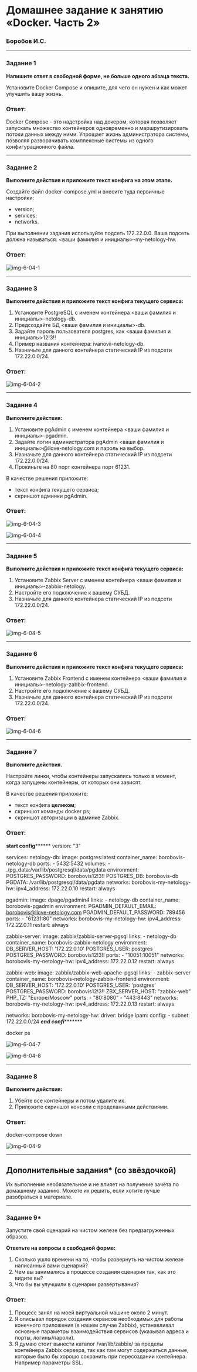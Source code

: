 # Домашнее задание к занятию «Docker. Часть 2»

### Боробов И.С.

---

### Задание 1

**Напишите ответ в свободной форме, не больше одного абзаца текста.**

Установите Docker Compose и опишите, для чего он нужен и как может улучшить вашу жизнь.

### Ответ:
Docker Compose - это надстройка над докером, которая позволяет запускать множество контейнеров одновременно и маршрутизировать потоки данных между ними. Упрощает жизнь администратора системы, позволяя разворачивать комплексные системы из одного конфигурационного файла.  

---

### Задание 2 

**Выполните действия и приложите текст конфига на этом этапе.** 

Создайте файл docker-compose.yml и внесите туда первичные настройки: 

 * version;
 * services;
 * networks.

При выполнении задания используйте подсеть 172.22.0.0.
Ваша подсеть должна называться: <ваши фамилия и инициалы>-my-netology-hw.

### Ответ:

![img-6-04-1](https://github.com/Borobov/03-Virtualization-automation-and-CICD/blob/450d322bbbf2c6993871fb0fc39ca7c220d898ed/img-6-04/img-6-04-1.png)

---

### Задание 3 

**Выполните действия и приложите текст конфига текущего сервиса:** 

1. Установите PostgreSQL с именем контейнера <ваши фамилия и инициалы>-netology-db. 
2. Предсоздайте БД <ваши фамилия и инициалы>-db.
3. Задайте пароль пользователя postgres, как <ваши фамилия и инициалы>12!3!!
4. Пример названия контейнера: ivanovii-netology-db.
5. Назначьте для данного контейнера статический IP из подсети 172.22.0.0/24.

### Ответ:


![img-6-04-2](https://github.com/Borobov/03-Virtualization-automation-and-CICD/blob/450d322bbbf2c6993871fb0fc39ca7c220d898ed/img-6-04/img-6-04-2.png)

---

### Задание 4 

**Выполните действия:**

1. Установите pgAdmin с именем контейнера <ваши фамилия и инициалы>-pgadmin. 
2. Задайте логин администратора pgAdmin <ваши фамилия и инициалы>@ilove-netology.com и пароль на выбор.
3. Назначьте для данного контейнера статический IP из подсети 172.22.0.0/24.
4. Прокиньте на 80 порт контейнера порт 61231.

В качестве решения приложите:

* текст конфига текущего сервиса;
* скриншот админки pgAdmin.

### Ответ:


![img-6-04-3](https://github.com/Borobov/03-Virtualization-automation-and-CICD/blob/450d322bbbf2c6993871fb0fc39ca7c220d898ed/img-6-04/img-6-04-3.png)

![img-6-04-4](https://github.com/Borobov/03-Virtualization-automation-and-CICD/blob/450d322bbbf2c6993871fb0fc39ca7c220d898ed/img-6-04/img-6-04-4.png)

---

### Задание 5 

**Выполните действия и приложите текст конфига текущего сервиса:** 

1. Установите Zabbix Server с именем контейнера <ваши фамилия и инициалы>-zabbix-netology. 
2. Настройте его подключение к вашему СУБД.
3. Назначьте для данного контейнера статический IP из подсети 172.22.0.0/24.

### Ответ:


![img-6-04-5](https://github.com/Borobov/03-Virtualization-automation-and-CICD/blob/450d322bbbf2c6993871fb0fc39ca7c220d898ed/img-6-04/img-6-04-5.png)

---

### Задание 6

**Выполните действия и приложите текст конфига текущего сервиса:** 

1. Установите Zabbix Frontend с именем контейнера <ваши фамилия и инициалы>-netology-zabbix-frontend. 
2. Настройте его подключение к вашему СУБД.
3. Назначьте для данного контейнера статический IP из подсети 172.22.0.0/24.

### Ответ:


![img-6-04-6](https://github.com/Borobov/03-Virtualization-automation-and-CICD/blob/450d322bbbf2c6993871fb0fc39ca7c220d898ed/img-6-04/img-6-04-6.png)

---

### Задание 7 

**Выполните действия.**

Настройте линки, чтобы контейнеры запускались только в момент, когда запущены контейнеры, от которых они зависят.

В качестве решения приложите:

* текст конфига **целиком**;
* скриншот команды docker ps;
* скриншот авторизации в админке Zabbix.

### Ответ:

************************************start config******************************************
version: "3"

services:
  netology-db:
	image: postgres:latest
	container_name: borobovis-netology-db
	ports:
  	- 5432:5432
	volumes:
  	- ./pg_data:/var/lib/postgresql/data/pgdata
	environment:
  	POSTGRES_PASSWORD: borobovis12!3!!
  	POSTGRES_DB: borobovis-db
  	PGDATA: /var/lib/postgresql/data/pgdata
	networks:
  	borobovis-my-netology-hw:
    	ipv4_address: 172.22.0.10
	restart: always

  pgadmin:
	image: dpage/pgadmin4
	links:
  	- netology-db
	container_name: borobovis-pgadmin
	environment:
  	PGADMIN_DEFAULT_EMAIL: borobovis@ilove-netology.com
  	PGADMIN_DEFAULT_PASSWORD: 789456
	ports:
  	- "61231:80"
	networks:
  	borobovis-my-netology-hw:
    	ipv4_address: 172.22.0.11
	restart: always

  zabbix-server:
	image: zabbix/zabbix-server-pgsql
	links:
  	- netology-db
	container_name: borobovis-zabbix-netology
	environment:
  	DB_SERVER_HOST: '172.22.0.10'
  	POSTGRES_USER: postgres
  	POSTGRES_PASSWORD: borobovis12!3!!
	ports:
  	- "10051:10051"
	networks:
  	borobovis-my-netology-hw:
    	ipv4_address: 172.22.0.12
	restart: always

  zabbix-web:
	image: zabbix/zabbix-web-apache-pgsql
	links:
  	- zabbix-server
	container_name: borobovis-netology-zabbix-frontend
	environment:
  	DB_SERVER_HOST: '172.22.0.10'
  	POSTGRES_USER: 'postgres'
  	POSTGRES_PASSWORD: borobovis12!3!!
  	ZBX_SERVER_HOST: "zabbix-web"
  	PHP_TZ: "Europe/Moscow"
	ports:
  	- "80:8080"
  	- "443:8443"
	networks:
  	borobovis-my-netology-hw:
    	ipv4_address: 172.22.0.13
	restart: always

networks:
  borobovis-my-netology-hw:
	driver: bridge
	ipam:
  	config:
  	- subnet: 172.22.0.0/24
*************************************end confi********************************************

docker ps  

![img-6-04-7](https://github.com/Borobov/03-Virtualization-automation-and-CICD/blob/450d322bbbf2c6993871fb0fc39ca7c220d898ed/img-6-04/img-6-04-7.png)

![img-6-04-8](https://github.com/Borobov/03-Virtualization-automation-and-CICD/blob/450d322bbbf2c6993871fb0fc39ca7c220d898ed/img-6-04/img-6-04-8.png)

---

### Задание 8 

**Выполните действия:** 

1. Убейте все контейнеры и потом удалите их.
1. Приложите скриншот консоли с проделанными действиями.

### Ответ:

docker-compose down  

![img-6-04-9](https://github.com/Borobov/03-Virtualization-automation-and-CICD/blob/450d322bbbf2c6993871fb0fc39ca7c220d898ed/img-6-04/img-6-04-9.png)

---

## Дополнительные задания* (со звёздочкой)

Их выполнение необязательное и не влияет на получение зачёта по домашнему заданию. Можете их решить, если хотите лучше разобраться в материале.

---

### Задание 9* 

Запустите свой сценарий на чистом железе без предзагруженных образов.

**Ответьте на вопросы в свободной форме:**

1. Сколько ушло времени на то, чтобы развернуть на чистом железе написанный вами сценарий?
2. Чем вы занимались в процессе создания сценария так, как это видите вы?
3. Что бы вы улучшили в сценарии развёртывания?

### Ответ:

1.	Процесс занял на моей виртуальной машине около 2 минут.  
2.	Я описывал порядок создания сервисов необходимых для работы конечного приложения (в нашем случае Zabbix), устанавливал основные параметры взаимодействия сервисов (указывал адреса и порты, логины/пароли).  
3.	Я думаю стоит вынести каталог /var/lib/zabbix/ за пределы контейнера Zabbix сервера, так как там могут содержаться данные, которые было бы хорошо сохранить при пересоздании контейнера. Например параметры SSL.  
